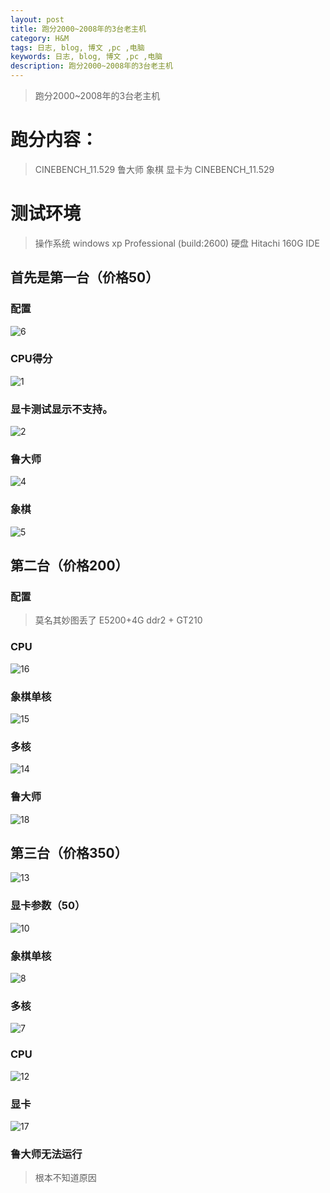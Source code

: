 ```yaml
---
layout: post
title: 跑分2000~2008年的3台老主机
category: H&M
tags: 日志, blog, 博文 ,pc ,电脑
keywords: 日志, blog, 博文 ,pc ,电脑
description: 跑分2000~2008年的3台老主机
---
```


> 跑分2000~2008年的3台老主机

# 跑分内容：
> CINEBENCH_11.529
> 鲁大师
> 象棋
> 显卡为 CINEBENCH_11.529


# 测试环境

> 操作系统 windows xp Professional (build:2600)
> 硬盘 Hitachi 160G  IDE


## 首先是第一台（价格50）

### 配置
![6](http://ouav818sk.bkt.clouddn.com/oldpc/img/6.bmp)

### CPU得分

![1](http://ouav818sk.bkt.clouddn.com/oldpc/img/1.bmp)

### 显卡测试显示不支持。

![2](http://ouav818sk.bkt.clouddn.com/oldpc/img/2.bmp)

### 鲁大师

![4](http://ouav818sk.bkt.clouddn.com/oldpc/img/4.bmp)

### 象棋

![5](http://ouav818sk.bkt.clouddn.com/oldpc/img/5.bmp)

## 第二台（价格200）

### 配置

> 莫名其妙图丢了
> E5200+4G ddr2 + GT210

### CPU

![16](http://ouav818sk.bkt.clouddn.com/oldpc/img/16.bmp)

### 象棋单核

![15](http://ouav818sk.bkt.clouddn.com/oldpc/img/15.bmp)

### 多核

![14](http://ouav818sk.bkt.clouddn.com/oldpc/img/14.bmp)

### 鲁大师

![18](http://ouav818sk.bkt.clouddn.com/oldpc/img/18.bmp)

## 第三台（价格350）

![13](http://ouav818sk.bkt.clouddn.com/oldpc/img/13.bmp)

### 显卡参数（50）

![10](http://ouav818sk.bkt.clouddn.com/oldpc/img/10.bmp)

### 象棋单核

![8](http://ouav818sk.bkt.clouddn.com/oldpc/img/8.bmp)

### 多核

![7](http://ouav818sk.bkt.clouddn.com/oldpc/img/7.bmp)

### CPU

![12](http://ouav818sk.bkt.clouddn.com/oldpc/img/12.bmp)

### 显卡

![17](http://ouav818sk.bkt.clouddn.com/oldpc/img/17.bmp)

### 鲁大师无法运行
> 根本不知道原因